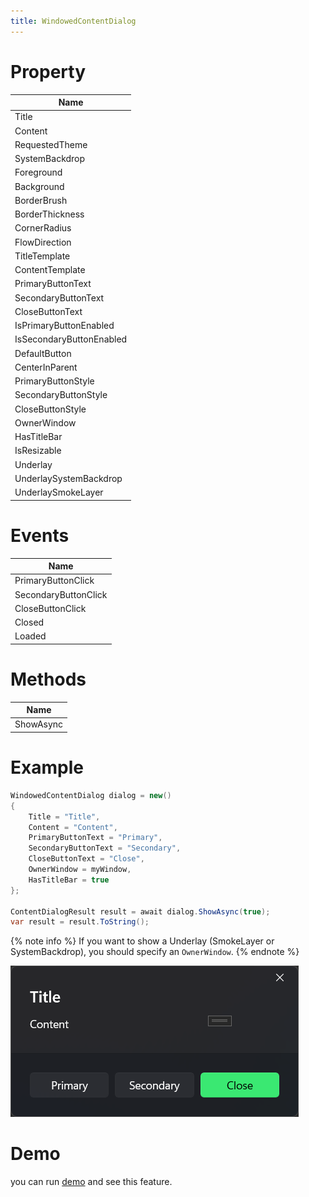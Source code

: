 ```yaml
---
title: WindowedContentDialog
---
```


# Property

|Name|
|-|
|Title|
|Content|
|RequestedTheme|
|SystemBackdrop|
|Foreground|
|Background|
|BorderBrush|
|BorderThickness|
|CornerRadius|
|FlowDirection|
|TitleTemplate|
|ContentTemplate|
|PrimaryButtonText|
|SecondaryButtonText|
|CloseButtonText|
|IsPrimaryButtonEnabled|
|IsSecondaryButtonEnabled|
|DefaultButton|
|CenterInParent|
|PrimaryButtonStyle|
|SecondaryButtonStyle|
|CloseButtonStyle|
|OwnerWindow|
|HasTitleBar|
|IsResizable|
|Underlay|
|UnderlaySystemBackdrop|
|UnderlaySmokeLayer|

# Events

|Name|
|-|
|PrimaryButtonClick|
|SecondaryButtonClick|
|CloseButtonClick|
|Closed|
|Loaded|

# Methods

|Name|
|-|
|ShowAsync|

# Example

```cs
WindowedContentDialog dialog = new()
{
    Title = "Title",
    Content = "Content",
    PrimaryButtonText = "Primary",
    SecondaryButtonText = "Secondary",
    CloseButtonText = "Close",
    OwnerWindow = myWindow,
    HasTitleBar = true
};

ContentDialogResult result = await dialog.ShowAsync(true);
var result = result.ToString();
```

{% note info %}
If you want to show a Underlay (SmokeLayer or SystemBackdrop), you should specify an `OwnerWindow`.
{% endnote %}

![DevWinUI](https://raw.githubusercontent.com/ghost1372/DevWinUI-Resources/refs/heads/main/DevWinUI-Docs/WindowedContentDialog.png)

# Demo
you can run [demo](https://github.com/Ghost1372/DevWinUI) and see this feature.
